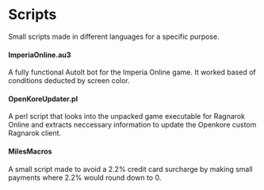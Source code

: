 # Scripts
Small scripts made in different languages for a specific purpose.

#### ImperiaOnline.au3
A fully functional AutoIt bot for the Imperia Online game. It worked based of conditions deducted by screen color.

#### OpenKoreUpdater.pl
A perl script that looks into the unpacked game executable for Ragnarok Online and extracts neccessary information to update the Openkore custom Ragnarok client.

#### MilesMacros
A small script made to avoid a 2.2% credit card surcharge by making small payments where 2.2% would round down to 0.
